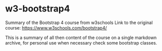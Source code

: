 # w3-bootstrap4

Summary of the Bootstrap 4 course from w3schools
Link to the original course: https://www.w3schools.com/bootstrap4/

This is a summary of all then content of the course on a single markdown archive, for personal use when necessary check some bootstrap classes.
